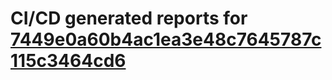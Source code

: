 # CI/CD generated reports for [7449e0a60b4ac1ea3e48c7645787c115c3464cd6](https://github.com/hydephp/develop/commit/7449e0a60b4ac1ea3e48c7645787c115c3464cd6)
